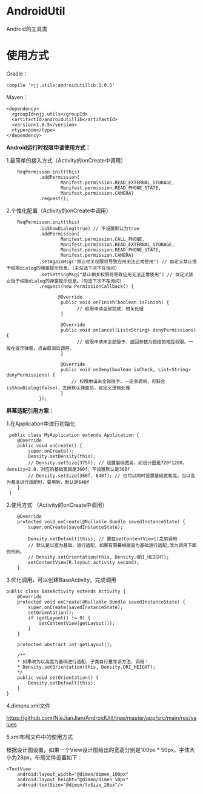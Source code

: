 # AndroidUtil
Android的工具类

# 使用方式

Gradle：

    compile 'njj.utils:androidutillib:1.0.5'

Maven：

    <dependency>
      <groupId>njj.utils</groupId>
      <artifactId>androidutillib</artifactId>
      <version>1.0.5</version>
      <type>pom</type>
    </dependency>


**Android运行时权限申请使用方式：**

1.最简单的接入方式（Activity的onCreate中调用）
        
        ReqPermisson.init(this)
                .addPermission(
                        Manifest.permission.READ_EXTERNAL_STORAGE,
                        Manifest.permission.READ_PHONE_STATE,
                        Manifest.permission.CAMERA)
                .request();

2.个性化配置（Activity的onCreate中调用）
        
        ReqPermisson.init(this)
                .isShowDialog(true) // 不设置默认为true
                .addPermission(
                        Manifest.permission.CALL_PHONE,
                        Manifest.permission.READ_EXTERNAL_STORAGE,
                        Manifest.permission.READ_PHONE_STATE,
                        Manifest.permission.CAMERA)
                .setAgainMsg("禁止相关权限将导致应用无法正常使用") // 自定义禁止授予权限dialog的弹窗提示信息。（未勾选下次不在询问）
                .setSettingMsg("禁止相关权限将导致应用无法正常使用") // 自定义禁止授予权限dialog的弹窗提示信息。（勾选下次不在询问）
                .request(new PermissionCallback() {

                       @Override
                        public void onFinish(boolean isFinish) {
                              // 权限申请全部完成，相关处理
                        }

                        @Override
                        public void onCancel(List<String> denyPermissions) {
                              // 权限申请未全部授予，返回参数为拒绝的相应权限。一般在提示弹窗，点击取消后调用。
                        }

                        @Override
                        public void onDeny(boolean isCheck, List<String> denyPermissions) {
                            // 权限申请未全部授予，一定会调用，可联合isShowDialog(false)，去掉默认弹窗后，自定义逻辑处理
                        }
                });
                


**屏幕适配引用方案：**

1.在Application中进行初始化
    
     public class MyApplication extends Application {
        @Override
        public void onCreate() {
            super.onCreate();
            Density.setDensity(this);
            // Density.setSize(375f); // 设置基础宽高，如设计图是720*1280，density=2.0，对应的基础宽就是360f，不设置默认是360f
            // Density.setSize(360f, 640f); // 也可以同时设置基础宽和高。当以高为基准进行适配时，要用到，默认是640f
        }
     }
    
2.使用方式 （Activity的onCreate中调用）

        @Override
        protected void onCreate(@Nullable Bundle savedInstanceState) {
            super.onCreate(savedInstanceState);

            Density.setDefault(this); // 要在setContentView()之前调用
            // 默认是以宽为基础，进行适配，如果有需要根据高为基础进行适配,改为调用下面的代码。
            // Density.setOrientation(this, Density.ORI_HEIGHT);
            setContentView(R.layout.activity_second);
        }

3.优化调用，可以创建BaseActivity，完成调用

    public class BaseActivity extends Activity {
        @Override
        protected void onCreate(@Nullable Bundle savedInstanceState) {
            super.onCreate(savedInstanceState);
            setOrientation();
            if (getLayout() != 0) {
                setContentView(getLayout());
            }
        }

        protected abstract int getLayout();

        /**
        * 如果改为以高度为基础进行适配，子类自行重写该方法，调用：
        * Density.setOrientation(this, Density.ORI_HEIGHT);
        */
        public void setOrientation() {
            Density.setDefault(this);
        }
    }

4.dimens.xml文件

https://github.com/NieJianJian/AndroidUtil/tree/master/app/src/main/res/values

5.xml布局文件中的使用方式

根据设计图设置，如果一个View设计图给出的宽高分别是100px * 50px，字体大小为28px，布局文件设置如下：
    
    <TextView
        android:layout_width="@dimen/dimen_100px"
        android:layout_height="@dimen/dimen_50px"
        android:textSize="@dimen/tvSize_28px"/>
